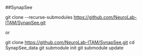 ##S y n a p S e e 


 git clone --recurse-submodules https://github.com/NeuroLab-ITAM/SynapSee.git

 or 
 
 git clone https://github.com/NeuroLab-ITAM/SynapSee.git
 cd SynapSee_data
 git submodule init
 git submodule update
